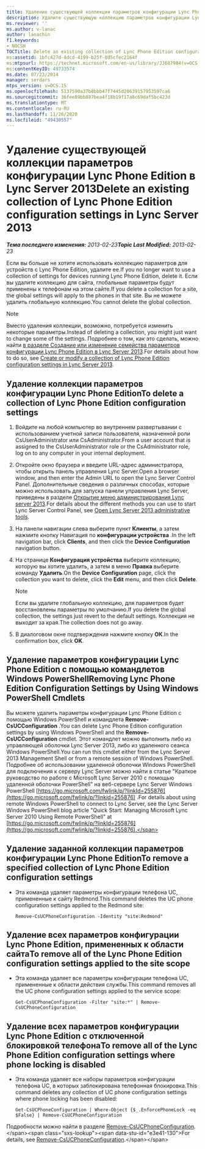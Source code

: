 ```yaml
---
title: Удаление существующей коллекции параметров конфигурации Lync Phone Edition
description: Удалите существующую коллекцию параметров конфигурации Lync Phone Edition.
ms.reviewer: ''
ms.author: v-lanac
author: lanachin
f1.keywords:
- NOCSH
TOCTitle: Delete an existing collection of Lync Phone Edition configuration settings
ms:assetid: 1bfc427d-4dcd-4199-b25f-8d5cfec2164f
ms:mtpsurl: https://technet.microsoft.com/en-us/library/JJ687984(v=OCS.15)
ms:contentKeyID: 49733574
ms.date: 07/23/2014
manager: serdars
mtps_version: v=OCS.15
ms.openlocfilehash: 5137590a37b8bbb47f7445d20639157953597ca6
ms.sourcegitcommit: 36fee89bb887bea4f18b19f17a8c69daf5bc423d
ms.translationtype: MT
ms.contentlocale: ru-RU
ms.lasthandoff: 11/26/2020
ms.locfileid: "49430557"
---
```

# <a name="delete-an-existing-collection-of-lync-phone-edition-configuration-settings-in-lync-server-2013"></a><span data-ttu-id="e3e41-103">Удаление существующей коллекции параметров конфигурации Lync Phone Edition в Lync Server 2013</span><span class="sxs-lookup"><span data-stu-id="e3e41-103">Delete an existing collection of Lync Phone Edition configuration settings in Lync Server 2013</span></span>

<div data-xmlns="http://www.w3.org/1999/xhtml">

<div class="topic" data-xmlns="http://www.w3.org/1999/xhtml" data-msxsl="urn:schemas-microsoft-com:xslt" data-cs="https://msdn.microsoft.com/">

<div data-asp="https://msdn2.microsoft.com/asp">



</div>

<div id="mainSection">

<div id="mainBody"><span data-ttu-id="e3e41-104">

<span> </span></span><span class="sxs-lookup"><span data-stu-id="e3e41-104">

<span> </span></span></span>

<span data-ttu-id="e3e41-105">_**Тема последнего изменения:** 2013-02-23_</span><span class="sxs-lookup"><span data-stu-id="e3e41-105">_**Topic Last Modified:** 2013-02-23_</span></span>

<span data-ttu-id="e3e41-106">Если вы больше не хотите использовать коллекцию параметров для устройств с Lync Phone Edition, удалите ее.</span><span class="sxs-lookup"><span data-stu-id="e3e41-106">If you no longer want to use a collection of settings for devices running Lync Phone Edition, delete it.</span></span> <span data-ttu-id="e3e41-107">Если вы удалите коллекцию для сайта, глобальные параметры будут применены к телефонам на этом сайте.</span><span class="sxs-lookup"><span data-stu-id="e3e41-107">If you delete a collection for a site, the global settings will apply to the phones in that site.</span></span> <span data-ttu-id="e3e41-108">Вы не можете удалить глобальную коллекцию.</span><span class="sxs-lookup"><span data-stu-id="e3e41-108">You cannot delete the global collection.</span></span>

<div>


> [!NOTE]
> <span data-ttu-id="e3e41-109">Вместо удаления коллекции, возможно, потребуется изменить некоторые параметры.</span><span class="sxs-lookup"><span data-stu-id="e3e41-109">Instead of deleting a collection, you might just want to change some of the settings.</span></span> <span data-ttu-id="e3e41-110">Подробнее о том, как это сделать, можно найти <A href="lync-server-2013-create-or-modify-a-collection-of-lync-phone-edition-configuration-settings.md">в разделе Создание или изменение семейства параметров конфигурации Lync Phone Edition в Lync Server 2013</A>.</span><span class="sxs-lookup"><span data-stu-id="e3e41-110">For details about how to do so, see <A href="lync-server-2013-create-or-modify-a-collection-of-lync-phone-edition-configuration-settings.md">Create or modify a collection of Lync Phone Edition configuration settings in Lync Server 2013</A>.</span></span>



</div>

<div>

## <a name="to-delete-a-collection-of-lync-phone-edition-configuration-settings"></a><span data-ttu-id="e3e41-111">Удаление коллекции параметров конфигурации Lync Phone Edition</span><span class="sxs-lookup"><span data-stu-id="e3e41-111">To delete a collection of Lync Phone Edition configuration settings</span></span>

1.  <span data-ttu-id="e3e41-112">Войдите на любой компьютер во внутреннем развертывании с использованием учетной записи пользователя, назначенной роли CsUserAdministrator или CsAdministrator.</span><span class="sxs-lookup"><span data-stu-id="e3e41-112">From a user account that is assigned to the CsUserAdministrator role or the CsAdministrator role, log on to any computer in your internal deployment.</span></span>

2.  <span data-ttu-id="e3e41-113">Откройте окно браузера и введите URL-адрес администратора, чтобы открыть панель управления Lync Server.</span><span class="sxs-lookup"><span data-stu-id="e3e41-113">Open a browser window, and then enter the Admin URL to open the Lync Server Control Panel.</span></span> <span data-ttu-id="e3e41-114">Дополнительные сведения о различных способах, которые можно использовать для запуска панели управления Lync Server, приведены в разделе [Открытие меню администрирования Lync server 2013](lync-server-2013-open-lync-server-administrative-tools.md).</span><span class="sxs-lookup"><span data-stu-id="e3e41-114">For details about the different methods you can use to start Lync Server Control Panel, see [Open Lync Server 2013 administrative tools](lync-server-2013-open-lync-server-administrative-tools.md).</span></span>

3.  <span data-ttu-id="e3e41-115">На панели навигации слева выберите пункт **Клиенты**, а затем нажмите кнопку Навигация по **конфигурации устройства** .</span><span class="sxs-lookup"><span data-stu-id="e3e41-115">In the left navigation bar, click **Clients**, and then click the **Device Configuration** navigation button.</span></span>

4.  <span data-ttu-id="e3e41-116">На странице **Конфигурация устройства** выберите коллекцию, которую вы хотите удалить, а затем в меню **Правка** выберите команду **Удалить**.</span><span class="sxs-lookup"><span data-stu-id="e3e41-116">On the **Device Configuration** page, click the collection you want to delete, click the **Edit** menu, and then click **Delete**.</span></span>
    
    <div>
    

    > [!NOTE]
    > <span data-ttu-id="e3e41-117">Если вы удалите глобальную коллекцию, для параметров будет восстановлены параметры по умолчанию.</span><span class="sxs-lookup"><span data-stu-id="e3e41-117">If you delete the global collection, the settings just revert to the default settings.</span></span> <span data-ttu-id="e3e41-118">Коллекция не выходит за края.</span><span class="sxs-lookup"><span data-stu-id="e3e41-118">The collection does not go away.</span></span>

    
    </div>

5.  <span data-ttu-id="e3e41-119">В диалоговом окне подтверждения нажмите кнопку **ОК**.</span><span class="sxs-lookup"><span data-stu-id="e3e41-119">In the confirmation box, click **OK**.</span></span>

</div>

<div>

## <a name="removing-lync-phone-edition-configuration-settings-by-using-windows-powershell-cmdlets"></a><span data-ttu-id="e3e41-120">Удаление параметров конфигурации Lync Phone Edition с помощью командлетов Windows PowerShell</span><span class="sxs-lookup"><span data-stu-id="e3e41-120">Removing Lync Phone Edition Configuration Settings by Using Windows PowerShell Cmdlets</span></span>

<span data-ttu-id="e3e41-121">Вы можете удалить параметры конфигурации Lync Phone Edition с помощью Windows PowerShell и командлета **Remove-CsUCConfiguration** .</span><span class="sxs-lookup"><span data-stu-id="e3e41-121">You can delete Lync Phone Edition configuration settings by using Windows PowerShell and the **Remove-CsUCConfiguration** cmdlet.</span></span> <span data-ttu-id="e3e41-122">Этот командлет можно выполнить либо из управляющей оболочки Lync Server 2013, либо из удаленного сеанса Windows PowerShell.</span><span class="sxs-lookup"><span data-stu-id="e3e41-122">You can run this cmdlet either from the Lync Server 2013 Management Shell or from a remote session of Windows PowerShell.</span></span> <span data-ttu-id="e3e41-123">Подробнее об использовании удаленной оболочки Windows PowerShell для подключения к серверу Lync Server можно найти в статье "Краткое руководство по работе с Microsoft Lync Server 2010 с помощью удаленной оболочки PowerShell" на веб-сервере Lync Server Windows PowerShell [https://go.microsoft.com/fwlink/p/?linkId=255876](https://go.microsoft.com/fwlink/p/?linkid=255876) .</span><span class="sxs-lookup"><span data-stu-id="e3e41-123">For details about using remote Windows PowerShell to connect to Lync Server, see the Lync Server Windows PowerShell blog article "Quick Start: Managing Microsoft Lync Server 2010 Using Remote PowerShell" at [https://go.microsoft.com/fwlink/p/?linkId=255876](https://go.microsoft.com/fwlink/p/?linkid=255876).</span></span>

<div>

## <a name="to-remove-a-specified-collection-of-lync-phone-edition-configuration-settings"></a><span data-ttu-id="e3e41-124">Удаление заданной коллекции параметров конфигурации Lync Phone Edition</span><span class="sxs-lookup"><span data-stu-id="e3e41-124">To remove a specified collection of Lync Phone Edition configuration settings</span></span>

  - <span data-ttu-id="e3e41-125">Эта команда удаляет параметры конфигурации телефона UC, примененные к сайту Redmond.</span><span class="sxs-lookup"><span data-stu-id="e3e41-125">This command deletes the UC phone configuration settings applied to the Redmond site:</span></span>
    
        Remove-CsUCPhoneConfiguration -Identity "site:Redmond"

</div>

<div>

## <a name="to-remove-all-of-the-lync-phone-edition-configuration-settings-applied-to-the-site-scope"></a><span data-ttu-id="e3e41-126">Удаление всех параметров конфигурации Lync Phone Edition, примененных к области сайта</span><span class="sxs-lookup"><span data-stu-id="e3e41-126">To remove all of the Lync Phone Edition configuration settings applied to the site scope</span></span>

  - <span data-ttu-id="e3e41-127">Эта команда удаляет все параметры конфигурации телефона UC, примененные к области действия службы.</span><span class="sxs-lookup"><span data-stu-id="e3e41-127">This command removes all the UC phone configuration settings applied to the service scope:</span></span>
    
        Get-CsUCPhoneConfiguration -Filter "site:*" | Remove-CsUCPhoneConfiguration

</div>

<div>

## <a name="to-remove-all-of-the-lync-phone-edition-configuration-settings-where-phone-locking-is-disabled"></a><span data-ttu-id="e3e41-128">Удаление всех параметров конфигурации Lync Phone Edition с отключенной блокировкой телефона</span><span class="sxs-lookup"><span data-stu-id="e3e41-128">To remove all of the Lync Phone Edition configuration settings where phone locking is disabled</span></span>

  - <span data-ttu-id="e3e41-129">Эта команда удаляет все наборы параметров конфигурации телефона UC, в которых заблокирована телефонная блокировка.</span><span class="sxs-lookup"><span data-stu-id="e3e41-129">This command deletes any collection of UC phone configuration settings where phone locking has been disabled:</span></span>
    
        Get-CsUCPhoneConfiguration | Where-Object {$_.EnforcePhoneLock -eq $False} | Remove-CsUCPhoneConfiguration

</div>

<span data-ttu-id="e3e41-130">Подробности можно найти в разделе [Remove-CsUCPhoneConfiguration](https://technet.microsoft.com/library/Gg398249(v=OCS.15)).</span><span class="sxs-lookup"><span data-stu-id="e3e41-130">For details, see [Remove-CsUCPhoneConfiguration](https://technet.microsoft.com/library/Gg398249(v=OCS.15)).</span></span>

<span data-ttu-id="e3e41-131"></div>

</div>

<span> </span>

</div>

</div>

</span><span class="sxs-lookup"><span data-stu-id="e3e41-131"></div>

</div>

<span> </span>

</div>

</div>

</span></span></div>

